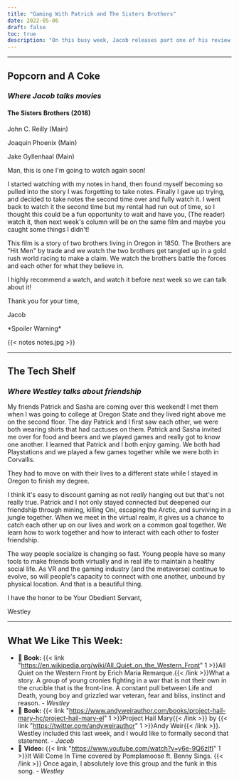 ```yaml
---
title: "Gaming With Patrick and The Sisters Brothers"
date: 2022-05-06
draft: false
toc: true
description: "On this busy week, Jacob releases part one of his review of The Sisters Brothers and Westley talks about how gaming can reinforce friendship"
---
```


---

## Popcorn and A Coke
### *Where Jacob talks movies*

#### The Sisters Brothers (2018)

John C. Reilly (Main)

Joaquin Phoenix (Main)

Jake Gyllenhaal (Main)

Man, this is one I'm going to watch again soon!

I started watching with my notes in hand, then found myself becoming so pulled into the story I was forgetting to take notes. Finally I gave up trying, and decided to take notes the second time over and fully watch it. I went back to watch it the second time but my rental had run out of time, so I thought this could be a fun opportunity to wait and have you, (The reader) watch it, then next week's column will be on the same film and maybe you caught some things I didn't!

This film is a story of two brothers living in Oregon in 1850. The Brothers are "Hit Men" by trade and we watch the two brothers get tangled up in a gold rush world racing to make a claim. We watch the brothers battle the forces and each other for what they believe in.

I highly recommend a watch, and watch it before next week so we can talk about it!

Thank you for your time,

Jacob

\*Spoiler Warning\*

{{< notes notes.jpg >}}

---

## The Tech Shelf
### *Where Westley talks about friendship*

My friends Patrick and Sasha are coming over this weekend! I met them when I was going to college at Oregon State and they lived right above me on the second floor. The day Patrick and I first saw each other, we were both wearing shirts that had cactuses on them. Patrick and Sasha invited me over for food and beers and we played games and really got to know one another. I learned that Patrick and I both enjoy gaming. We both had Playstations and we played a few games together while we were both in Corvallis.

They had to move on with their lives to a different state while I stayed in Oregon to finish my degree.

I think it's easy to discount gaming as not *really* hanging out but that's not really true. Patrick and I not only stayed connected but deepened our friendship through mining, killing Oni, escaping the Arctic, and surviving in a jungle together. When we meet in the virtual realm, it gives us a chance to catch each other up on our lives and work on a common goal together. We learn how to work together and how to interact with each other to foster friendship.

The way people socialize is changing so fast. Young people have so many tools to make friends both virtually and in real life to maintain a healthy social life. As VR and the gaming industry (and the metaverse) continue to evolve, so will people's capacity to connect with one another, unbound by physical location. And that is a beautiful thing.

I have the honor to be Your Obedient Servant,

Westley

---

## What We Like This Week:
- &#x1F4D6; **Book:** {{< link "https://en.wikipedia.org/wiki/All_Quiet_on_the_Western_Front" 1 >}}All Quiet on the Western Front by Erich Maria Remarque.{{< /link >}}What a story. A group of young cronies fighting in a war that is not their own in the crucible that is the front-line. A constant pull between Life and Death, young boy and grizzled war veteran, fear and bliss, instinct and reason. *- Westley*
- &#x1F4D6; **Book:** {{< link "https://www.andyweirauthor.com/books/project-hail-mary-hc/project-hail-mary-el" 1 >}}Project Hail Mary{{< /link >}} by {{< link "https://twitter.com/andyweirauthor" 1 >}}Andy Weir{{< /link >}}. Westley included this last week, and I would like to formally second that statement. *- Jacob*
- &#x1F4AC; **Video:** {{< link "https://www.youtube.com/watch?v=y6e-9Q6zIfI" 1 >}}It Will Come In Time covered by Pomplamoose ft. Benny Sings. {{< /link >}} Once again, I absolutely love this group and the funk in this song. *- Westley*